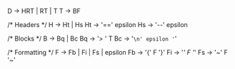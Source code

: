 D -> HRT | RT | T
T -> BF

/* Headers */
H -> Ht | Hs
Ht -> '==' epsilon
Hs -> '--' epsilon

/* Blocks */
B -> Bq | Bc
Bq -> '> ' T
Bc -> '```\n' epsilon '```'

/* Formatting */
F -> Fb | Fi | Fs | epsilon
Fb -> '{' F '}'
Fi -> '_' F '_'
Fs -> '~' F '~'

